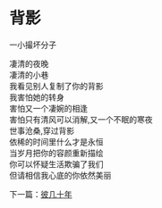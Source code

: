 # 背影
一小撮坏分子

凄清的夜晚\
凄清的小巷\
我看见别人复制了你的背影\
我害怕她的转身\
    害怕又一个凄婉的相逢\
    害怕只有清风可以消解,又一个不眠的寒夜\
世事沧桑,穿过背影\
依稀的时间里什么才是永恒\
当岁月把你的容颜重新描绘\
你可以怀疑生活欺骗了我们\
但请相信我心底的你依然美丽



下一篇：[彼几十年](598044d7bc26497b9081a879e75f1401.md)
